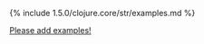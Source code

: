 {% include 1.5.0/clojure.core/str/examples.md %}

[Please add examples!](https://github.com/arrdem/grimoire/edit/master/_includes/1.6.0/clojure.core/str/examples.md)
